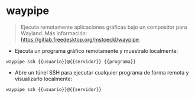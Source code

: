 # waypipe

> Ejecuta remotamente aplicaciones gráficas bajo un compositor para Wayland.
> Más información: <https://gitlab.freedesktop.org/mstoeckl/waypipe>.

- Ejecuta un programa gráfico remotamente y muestralo localmente:

`waypipe ssh {{usuario}}@{{servidor}} {{programa}}`

- Abre un túnel SSH para ejecutar cualquier programa de forma remota y visualizarlo localmente:

`waypipe ssh {{usuario}}@{{servidor}}`
